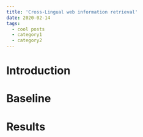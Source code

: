 ```yaml
---
title: 'Cross-Lingual web information retrieval'
date: 2020-02-14
tags:
  - cool posts
  - category1
  - category2
---
```


Introduction
======

Baseline 
======

Results 
======